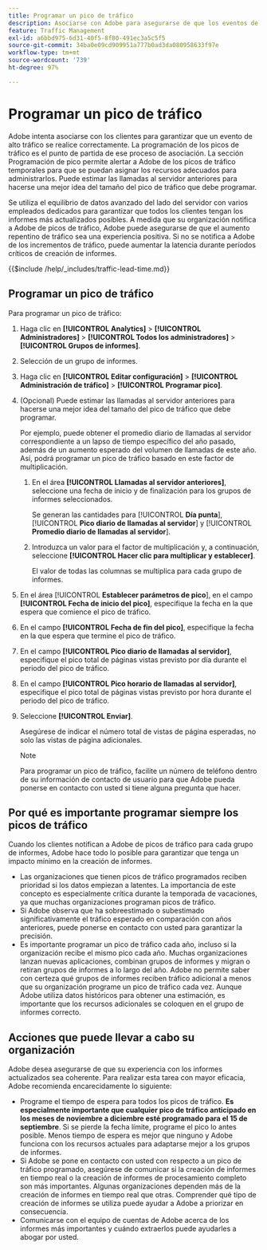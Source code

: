 ```yaml
---
title: Programar un pico de tráfico
description: Asociarse con Adobe para asegurarse de que los eventos de alto tráfico no experimenten latencia.
feature: Traffic Management
exl-id: a6bbd975-6d31-40f5-8f80-491ec3a5c5f5
source-git-commit: 34ba0e09cd909951a777b0ad3da080958633f97e
workflow-type: tm+mt
source-wordcount: '739'
ht-degree: 97%

---
```


# Programar un pico de tráfico

Adobe intenta asociarse con los clientes para garantizar que un evento de alto tráfico se realice correctamente. La programación de los picos de tráfico es el punto de partida de ese proceso de asociación. La sección Programación de pico permite alertar a Adobe de los picos de tráfico temporales para que se puedan asignar los recursos adecuados para administrarlos. Puede estimar las llamadas al servidor anteriores para hacerse una mejor idea del tamaño del pico de tráfico que debe programar.

Se utiliza el equilibrio de datos avanzado del lado del servidor con varios empleados dedicados para garantizar que todos los clientes tengan los informes más actualizados posibles. A medida que su organización notifica a Adobe de picos de tráfico, Adobe puede asegurarse de que el aumento repentino de tráfico sea una experiencia positiva. Si no se notifica a Adobe de los incrementos de tráfico, puede aumentar la latencia durante períodos críticos de creación de informes.

{{$include /help/_includes/traffic-lead-time.md}}

## Programar un pico de tráfico

Para programar un pico de tráfico:

1. Haga clic en **[!UICONTROL Analytics]** > **[!UICONTROL Administradores]** > **[!UICONTROL Todos los administradores]** > **[!UICONTROL Grupos de informes]**.
1. Selección de un grupo de informes.
1. Haga clic en **[!UICONTROL Editar configuración]** > **[!UICONTROL Administración de tráfico]** > **[!UICONTROL Programar pico]**.
1. (Opcional) Puede estimar las llamadas al servidor anteriores para hacerse una mejor idea del tamaño del pico de tráfico que debe programar.

   Por ejemplo, puede obtener el promedio diario de llamadas al servidor correspondiente a un lapso de tiempo específico del año pasado, además de un aumento esperado del volumen de llamadas de este año. Así, podrá programar un pico de tráfico basado en este factor de multiplicación.

   1. En el área **[!UICONTROL Llamadas al servidor anteriores]**, seleccione una fecha de inicio y de finalización para los grupos de informes seleccionados.

      Se generan las cantidades para [!UICONTROL **Día punta**], [!UICONTROL **Pico diario de llamadas al servidor**] y [!UICONTROL **Promedio diario de llamadas al servidor**].

   1. Introduzca un valor para el factor de multiplicación y, a continuación, seleccione **[!UICONTROL Hacer clic para multiplicar y establecer]**.

      El valor de todas las columnas se multiplica para cada grupo de informes.
1. En el área [!UICONTROL **Establecer parámetros de pico**], en el campo **[!UICONTROL Fecha de inicio del pico]**, especifique la fecha en la que espera que comience el pico de tráfico.
1. En el campo **[!UICONTROL Fecha de fin del pico]**, especifique la fecha en la que espera que termine el pico de tráfico.
1. En el campo **[!UICONTROL Pico diario de llamadas al servidor]**, especifique el pico total de páginas vistas previsto por día durante el periodo del pico de tráfico.
1. En el campo **[!UICONTROL Pico horario de llamadas al servidor]**, especifique el pico total de páginas vistas previsto por hora durante el periodo del pico de tráfico.
1. Seleccione **[!UICONTROL Enviar]**.

   Asegúrese de indicar el número total de vistas de página esperadas, no solo las vistas de página adicionales.

   >[!NOTE]
   >
   >Para programar un pico de tráfico, facilite un número de teléfono dentro de su información de contacto de usuario para que Adobe pueda ponerse en contacto con usted si tiene alguna pregunta que hacer.

## Por qué es importante programar siempre los picos de tráfico

Cuando los clientes notifican a Adobe de picos de tráfico para cada grupo de informes, Adobe hace todo lo posible para garantizar que tenga un impacto mínimo en la creación de informes.

* Las organizaciones que tienen picos de tráfico programados reciben prioridad si los datos empiezan a latentes. La importancia de este concepto es especialmente crítica durante la temporada de vacaciones, ya que muchas organizaciones programan picos de tráfico.
* Si Adobe observa que ha sobreestimado o subestimado significativamente el tráfico esperado en comparación con años anteriores, puede ponerse en contacto con usted para garantizar la precisión.
* Es importante programar un pico de tráfico cada año, incluso si la organización recibe el mismo pico cada año. Muchas organizaciones lanzan nuevas aplicaciones, combinan grupos de informes y migran o retiran grupos de informes a lo largo del año. Adobe no permite saber con certeza qué grupos de informes reciben tráfico adicional a menos que su organización programe un pico de tráfico cada vez. Aunque Adobe utiliza datos históricos para obtener una estimación, es importante que los recursos adicionales se coloquen en el grupo de informes correcto.

## Acciones que puede llevar a cabo su organización

Adobe desea asegurarse de que su experiencia con los informes actualizados sea coherente. Para realizar esta tarea con mayor eficacia, Adobe recomienda encarecidamente lo siguiente:

* Programe el tiempo de espera para todos los picos de tráfico. **Es especialmente importante que cualquier pico de tráfico anticipado en los meses de noviembre a diciembre esté programado para el 15 de septiembre**. Si se pierde la fecha límite, programe el pico lo antes posible. Menos tiempo de espera es mejor que ninguno y Adobe funciona con los recursos actuales para adaptarse mejor a los grupos de informes.
* Si Adobe se pone en contacto con usted con respecto a un pico de tráfico programado, asegúrese de comunicar si la creación de informes en tiempo real o la creación de informes de procesamiento completo son más importantes. Algunas organizaciones dependen más de la creación de informes en tiempo real que otras. Comprender qué tipo de creación de informes se utiliza puede ayudar a Adobe a priorizar en consecuencia.
* Comunicarse con el equipo de cuentas de Adobe acerca de los informes más importantes y cuándo extraerlos puede ayudarles a abogar por usted.
